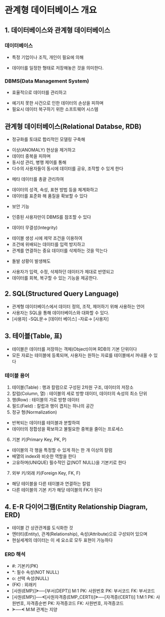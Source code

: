 # 관계형 데이터베이스 개요
## 1. 데이터베이스와 관계형 데이터베이스
### 데이터베이스
- 특정 기업이나 조직, 개인이 필요에 의해
 + 데이터를 일정한 형태로 저장해놓은 것을 의미한다.
### DBMS(Data Management System)
- 효율적으로 데이터를 관리하고
 + 예기치 못한 사건으로 인한 데이터의 손상을 피하며 
 + 필요시 데이터 복구하기 위한 소프트웨어 시스템 
## 관계형 데이터베이스(Relational Databse, RDB)
- 정규화를 토대로 합리적인 모델링 구축해 
 + 이상(ANOMALY) 현상을 제거하고 
 + 데이터 중복을 피하며
 + 동시성 관리, 병행 제어를 통해 
 + 다수의 사용자들이 동시에 데이터를 공유, 조작할 수 있게 한다
- 메타 데이터를 총괄 관리하여
 + 데이터의 성격, 속성, 표현 방법 등을 체계화하고
 + 데이터를 표준화 해 품질을 확보할 수 있다
- 보안 기능
 + 인증된 사용자만이 DBMS를 참조할 수 있다
- 데이터 무결성(Integrity)
 + 테이블 생성 시에 제약 조건을 이용하여
 + 조건에 위배되는 데이터를 입력 방지하고
 + 관계를 연결하는 중요 데이터를 삭제하는 것을 막는다
- 돌발 상황이 발생해도
 + 사용자가 입력, 수정, 삭제하던 데이터가 제대로 반영되고
 + 데이터를 회복, 복구할 수 있는 기능을 제공한다.

## 2. SQL(Structured Query Language)
- 관계형 데이터베이스에서 데이터 정의, 조작, 제어하기 위해 사용하는 언어
- 사용자는 SQL을 통해 데이터베이스와 대화할 수 있다.
- [사용자] -SQL문→ [데이터 베이스] -자료→ [사용자]

## 3. 테이블(Table, 표)
- 테이블은 데이터를 저장하는 객체(Object)이며 RDB의 기본 단위이다
- 모든 자료는 테이블에 등록되며, 사용자는 원하는 자료를 테이블에서 꺼내올 수 있다

### 테이블 용어
1. 테이블(Table) : 행과 칼럼으로 구성된 2차원 구조, 데이터의 저장소
2. 칼럼(Column, 열) : 테이블의 세로 방향 데이터, 데이터의 속성의 최소 단위
3. 행(Row) : 테이블의 가로 방향 데이터 
4. 필드(Field) :  칼럽과 행이 겹치는 하나의 공간
5. 정규 형(Normalization)
 + 반복되는 데이터를 테이블과 분할하여
 + 데이터의 정합성을 확보하고 불필요한 중복을 줄이는 프로세스
6. 기본 키(Primary Key, PK, P)
 + 테이블의 각 행을 특정할 수 있게 하는 한 개 이상의 칼럼
 + 배열의 index와 비슷한 역할을 한다
 + 고유하며(UNIQUE) 필수적인 값(NOT NULL)을 기본키로 한다 
7. 외부 키/외래 키(Foreign Key, FK, F)
 + 해당 테이블을 다른 테이블과 연결하는 칼럼
 + 다른 테이블의 기본 키가 해당 테이블의 FK가 된다

## 4. E-R 다이어그램(Entity Relationship Diagram, ERD)
- 테이블 간 상관관계를 도식화한 것
- 엔터티(Entity), 관계(Relationship), 속성(Attribute)으로 구성되어 있으며
- 현실세계의 데이터는 이 세 요소로 모두 표현이 가능하다

### ERD 해석
- #: 기본키(PK)
- *: 필수 속성(NOT NULL)
- o: 선택 속성(NULL)
- (FK) : 외래키
- [사원(EMP)]ᗒ──[부서(DEPT)] M:1
   PK: 사원번호  PK: 부서코드
   FK: 부서코드  
- [사원(EMP)]──ᗕ[사원자격증(EMP_CERTI)]ᗒ──[자격증(CERTI)] 1:M:1
                PK: 사원번호, 자격증순번    PK: 자격증코드
                FK: 사원번호, 자격증코드
- ᗒ──ᗕ M:M 관계는 지양
